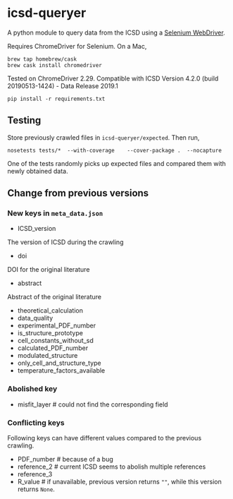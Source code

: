 # icsd-queryer
A python module to query data from the ICSD using a [Selenium WebDriver](http://selenium-python.readthedocs.io/).

Requires ChromeDriver for Selenium. On a Mac,

```
brew tap homebrew/cask
brew cask install chromedriver
```
Tested on ChromeDriver 2.29.
Compatible with ICSD Version 4.2.0 (build 20190513-1424) - Data Release 2019.1

```
pip install -r requirements.txt
```


## Testing

Store previously crawled files in `icsd-queryer/expected`.
Then run,

```
nosetests tests/*  --with-coverage    --cover-package .  --nocapture
```

One of the tests randomly picks up expected files and compared them with newly obtained data.


## Change from previous versions


### New keys in `meta_data.json`

- ICSD_version  

The version of ICSD during the crawling

- doi

DOI for the original literature

- abstract  

Abstract of the original literature

- theoretical_calculation
- data_quality
- experimental_PDF_number
- is_structure_prototype
- cell_constants_without_sd
- calculated_PDF_number
- modulated_structure
- only_cell_and_structure_type
- temperature_factors_available

### Abolished key

- misfit_layer  # could not find the corresponding field

### Conflicting keys

Following keys can have different values compared to the previous crawling.

- PDF_number  # because of a bug
- reference_2  # current ICSD seems to abolish multiple references 
- reference_3  
- R_value  # if unavailable, previous version returns `""`, while this version returns `None`.
